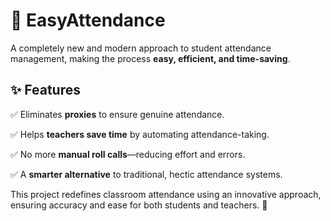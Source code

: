# 📌 EasyAttendance


A completely new and modern approach to student attendance management, making the process **easy, efficient, and time-saving**.  

## ✨ Features  

✅ Eliminates **proxies** to ensure genuine attendance.  

✅ Helps **teachers save time** by automating attendance-taking.  

✅ No more **manual roll calls**—reducing effort and errors.  

✅ A **smarter alternative** to traditional, hectic attendance systems.  

This project redefines classroom attendance using an innovative approach, ensuring accuracy and ease for both students and teachers. 🚀